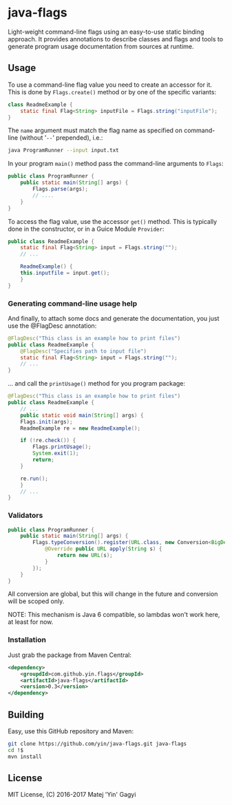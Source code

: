 java-flags
==========

Light-weight command-line flags using an easy-to-use static binding approach. It provides annotations to describe
classes and flags and tools to generate program usage documentation from sources at runtime.

## Usage


To use a command-line flag value you need to create an accessor for it. This is done by `Flags.create()` method or
by one of the specific variants:

````java
class ReadmeExample {
    static final Flag<String> inputFile = Flags.string("inputFile");
}
````

The `name` argument must match the flag name as specified on command-line (without '`--`' prepended), i.e.:

````bash
java ProgramRunner --input input.txt
````

In your program `main()` method pass the command-line arguments to `Flags`:

````java
public class ProgramRunner {
    public static main(String[] args) {
        Flags.parse(args);
        // ....
    }
}
````

To access the flag value, use the accessor `get()` method. This is typically done in the constructor, or
in a Guice Module `Provider`:

````java
public class ReadmeExample {
    static final Flag<String> input = Flags.string("");
    // ...

    ReadmeExample() {
	this.inputfile = input.get();
    }
}
````

### Generating command-line usage help

And finally, to attach some docs and generate the documentation, you just use the @FlagDesc annotation:

````java
@FlagDesc("This class is an example how to print files")
public class ReadmeExample {
    @FlagDesc("Specifies path to input file")
    static final Flag<String> input = Flags.string("");
    // ...
}
````

... and call the `printUsage()` method for you program package:

````java
@FlagDesc("This class is an example how to print files")
public class ReadmeExample {
    // ...
    public static void main(String[] args) {
	Flags.init(args);
	ReadmeExample re = new ReadmeExample();

	if (!re.check()) {
	    Flags.printUsage();
	    System.exit(1);
	    return;
	}

	re.run();
    }
    // ...
}
````

### Validators

````java
public class ProgramRunner {
    public static main(String[] args) {
        Flags.typeConversion().register(URL.class, new Conversion<BigDecimal>() {
            @Override public URL apply(String s) {
                return new URL(s);
            }
        });
    }
}
````

All conversion are global, but this will change in the future and conversion will be scoped only.

NOTE: This mechanism is Java 6 compatible, so lambdas won't work here, at least for now.

### Installation

Just grab the package from Maven Central:

````xml
<dependency>
    <groupdId>com.github.yin.flags</groupId>
    <artifactId>java-flags</artifactId>
    <version>0.3</version>
</dependency>
````

## Building

Easy, use this GitHub repository and Maven:

````bash
git clone https://github.com/yin/java-flags.git java-flags
cd !$
mvn install
````

## License

MIT License, (C) 2016-2017 Matej 'Yin' Gagyi
